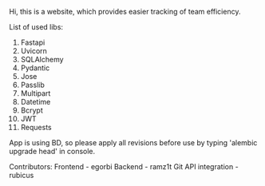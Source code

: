 Hi, this is a website, which provides easier tracking of team efficiency.

List of used libs:
1. Fastapi
2. Uvicorn
3. SQLAlchemy
4. Pydantic
5. Jose
6. Passlib
7. Multipart
8. Datetime
9. Bcrypt
10. JWT
11. Requests

App is using BD, so please apply all revisions before use by typing 'alembic upgrade head' in console.

Contributors: 
Frontend - egorbi
Backend - ramz1t
Git API integration - rubicus
